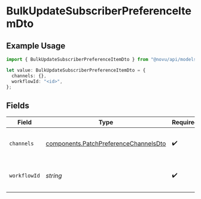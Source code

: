 # BulkUpdateSubscriberPreferenceItemDto

## Example Usage

```typescript
import { BulkUpdateSubscriberPreferenceItemDto } from "@novu/api/models/components";

let value: BulkUpdateSubscriberPreferenceItemDto = {
  channels: {},
  workflowId: "<id>",
};
```

## Fields

| Field                                                                                          | Type                                                                                           | Required                                                                                       | Description                                                                                    |
| ---------------------------------------------------------------------------------------------- | ---------------------------------------------------------------------------------------------- | ---------------------------------------------------------------------------------------------- | ---------------------------------------------------------------------------------------------- |
| `channels`                                                                                     | [components.PatchPreferenceChannelsDto](../../models/components/patchpreferencechannelsdto.md) | :heavy_check_mark:                                                                             | Channel-specific preference settings                                                           |
| `workflowId`                                                                                   | *string*                                                                                       | :heavy_check_mark:                                                                             | Workflow internal _id, identifier or slug                                                      |